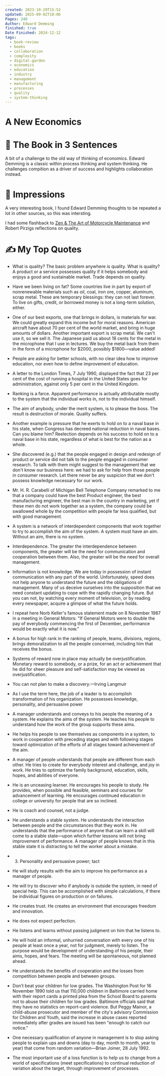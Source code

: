 ```yaml
---
created: 2023-10-29T15:52
updated: 2025-09-02T10:06
Pages: 240
Author: Edward Demming
finished: true
Date Finished: 2024-12-12
tags:
  - book-review
  - books
  - collaboration
  - complexity
  - digital-garden
  - economics
  - education
  - industry
  - management
  - manufacturing
  - processes
  - quality
  - system-thinking
---
```

# A New Economics


# 🚀 The Book in 3 Sentences
A bit of a challenge to the old way of thinking of economics. Edward Demming is a classic within process thinking and system thinking. He challenges compition as a driver of success and highlights collaboration instead. 

# 🎨 Impressions

A very interesting book, I found Edward Demming thoughts to be repeated a lot in other sources, so this was intersting. 

I had some flashback to [Zen & The Art of Motorcycle Maintenance](Mich/Zen%20&%20The%20Art%20of%20Motorcycle%20Maintenance.md)
and Robert Pirzigs reflections on quality. 
# ✍️ My Top  Quotes

- What is quality? The basic problem anywhere is quality. What is quality? A product or a service possesses quality if it helps somebody and enjoys a good and sustainable market. Trade depends on quality.
 
- Have we been living on fat? Some countries live in part by export of nonrenewable materials such as oil, coal, iron ore, copper, aluminum, scrap metal. These are temporary blessings: they can not last forever. To live on gifts, credit, or borrowed money is not a long-term solution, either.
 
- One of our best exports, one that brings in dollars, is materials for war. We could greatly expand this income but for moral reasons. American aircraft have about 70 per cent of the world market, and bring in huge amounts of dollars. Another important export is scrap metal. We can't use it, so we sell it. The Japanese paid us about 18 cents for the metal in the microphone that I use in lectures. We buy the metal back from them in the form of a microphone for $2000, possibly $1800—value added!
 
- People are asking for better schools, with no clear idea how to improve education, nor even how to define improvement of education.
 
- A letter to the London Times, 7 July 1990, displayed the fact that 23 per cent of the cost of running a hospital in the United States goes for administration, against only 5 per cent in the United Kingdom.
 
- Ranking is a farce. Apparent performance is actually attributable mostly to the system that the individual works in, not to the individual himself.
 
- The aim of anybody, under the merit system, is to please the boss. The result is destruction of morale. Quality suffers.
 
- Another example is pressure that he exerts to hold on to a naval base in his state, when Congress has decreed national reduction in naval bases. Can you blame him? Reelection depends on his success to hold on to a naval base in his state, regardless of what is best for the nation as a whole.
 
- She discovered (e.g.) that the people engaged in design and redesign of product or service did not talk to the people engaged in consumer research. To talk with them might suggest to the management that we don't know our business here: we had to ask for help from those people in consumer research. Let there never be any suspicion that we don't possess knowledge necessary for our work.
 
- Mr. H. R. Carabelli of Michigan Bell Telephone Company remarked to me that a company could have the best Product engineer, the best manufacturing engineer, the best man in the country in marketing, yet if these men do not work together as a system, the company could be swallowed whole by the competition with people far less qualified, but with good management.
 
- A system is a network of interdependent components that work together to try to accomplish the aim of the system. A system must have an aim. Without an aim, there is no system.
 
- Interdependence. The greater the interdependence between components, the greater will be the need for communication and cooperation between them. Also, the greater will be the need for overall management.
 
- Information is not knowledge. We are today in possession of instant communication with any part of the world. Unfortunately, speed does not help anyone to understand the future and the obligations of management. Many of us deceive ourselves into the supposition that we need constant updating to cope with the rapidly changing future. But you can not, by watching every moment of television, or by reading every newspaper, acquire a glimpse of what the future holds.
 
- I repeat here Norb Keller's famous statement made on 8 November 1987 in a meeting in General Motors: "If General Motors were to double the pay of everybody commencing the first of December, performance would be exactly what it is now."
 
- A bonus for high rank in the ranking of people, teams, divisions, regions, brings demoralization to all the people concerned, including him that receives the bonus.
 
- Systems of reward now in place may actually be overjustification. Monetary reward to somebody, or a prize, for an act or achievement that he did for sheer pleasure and self-satisfaction may be viewed as overjustification.
 
- You can not plan to make a discovery.—Irving Langmuir
 
- As I use the term here, the job of a leader is to accomplish transformation of his organization. He possesses knowledge, personality, and persuasive power
 
- A manager understands and conveys to his people the meaning of a system. He explains the aims of the system. He teaches his people to understand how the work of the group supports these aims.
 
- He helps his people to see themselves as components in a system, to work in cooperation with preceding stages and with following stages toward optimization of the efforts of all stages toward achievement of the aim.
 
- A manager of people understands that people are different from each other. He tries to create for everybody interest and challenge, and joy in work. He tries to optimize the family background, education, skills, hopes, and abilities of everyone.
 
- He is an unceasing learner. He encourages his people to study. He provides, when possible and feasible, seminars and courses for advancement of learning. He encourages continued education in college or university for people that are so inclined.
 
- He is coach and counsel, not a judge.
 
- He understands a stable system. He understands the interaction between people and the circumstances that they work in. He understands that the performance of anyone that can learn a skill will come to a stable state—upon which further lessons will not bring improvement of performance. A manager of people knows that in this stable state it is distracting to tell the worker about a mistake.
 
- 3. Personality and persuasive power; tact
 
- He will study results with the aim to improve his performance as a manager of people.
 
- He will try to discover who if anybody is outside the system, in need of special help. This can be accomplished with simple calculations, if there be individual figures on production or on failures.
 
- He creates trust. He creates an environment that encourages freedom and innovation.
 
- He does not expect perfection.
 
- He listens and learns without passing judgment on him that he listens to.
 
- He will hold an informal, unhurried conversation with every one of his people at least once a year, not for judgment, merely to listen. The purpose would be development of understanding of his people, their aims, hopes, and fears. The meeting will be spontaneous, not planned ahead.
 
- He understands the benefits of cooperation and the losses from competition between people and between groups.
 
- Don't beat your children for low grades. The Washington Post for 16 November 1990 told us that 110,000 children in Baltimore carried home with their report cards a printed plea from the School Board to parents not to abuse their children for low grades. Baltimore officials said that they have no statistics on report-card violence. But Peggy Mainor, a child-abuse prosecutor and member of the city's advisory Commission for Children and Youth, said the increase in abuse cases reported immediately after grades are issued has been "enough to catch our notice."
 
- One necessary qualification of anyone in management is to stop asking people to explain ups and downs (day to day, month to month, year to year) that come from random variation—Brian Joiner, 28 July 1992.
 
- The most important use of a loss function is to help us to change from a world of specifications (meet specifications) to continual reduction of variation about the target, through improvement of processes.
 
